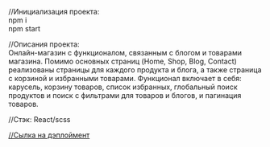 //Инициализация проекта:  
npm i  
npm start  

//Описания проекта:  
Онлайн-магазин с функционалом, связанным с блогом и товарами магазина. Помимо основных страниц (Home, Shop, Blog, Contact) реализованы страницы для каждого продукта и блога, а также страница с корзиной и избранными товарами. 
Функционал включает в себя: карусель, корзину товаров, список избранных, глобальный поиск продуктов и поиск с фильтрами для товаров и блогов, и пагинация товаров.  

//Стэк: React/scss

[//Сылка на дэплоймент](https://aminhesenovevoproject.netlify.app/)
